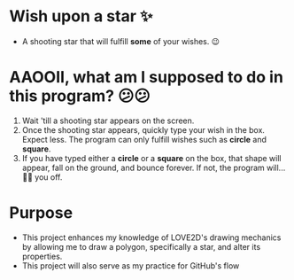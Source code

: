 # Wish upon a star ✨
- A shooting star that will fulfill **some** of your wishes. 😉

# AAOOII, what am I supposed to do in this program? 😕😕
1. Wait 'till a shooting star appears on the screen.
2. Once the shooting star appears, quickly type your wish in the box. Expect less. The program can only fulfill wishes such as **circle** and **square**.
3. If you have typed either a **circle** or a **square** on the box, that shape will appear, fall on the ground, and bounce forever. If not, the program will... 🤷‍♀️ you off.

# Purpose
- This project enhances my knowledge of LOVE2D's drawing mechanics by allowing me to draw a polygon, specifically a star, and alter its properties.
- This project will also serve as my practice for GitHub's flow
